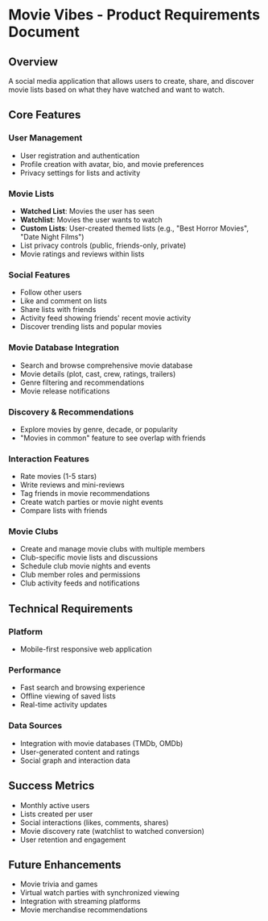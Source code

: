 # Movie Vibes - Product Requirements Document

## Overview

A social media application that allows users to create, share, and discover movie lists based on what they have watched and want to watch.

## Core Features

### User Management

- User registration and authentication
- Profile creation with avatar, bio, and movie preferences
- Privacy settings for lists and activity

### Movie Lists

- **Watched List**: Movies the user has seen
- **Watchlist**: Movies the user wants to watch
- **Custom Lists**: User-created themed lists (e.g., "Best Horror Movies", "Date Night Films")
- List privacy controls (public, friends-only, private)
- Movie ratings and reviews within lists

### Social Features

- Follow other users
- Like and comment on lists
- Share lists with friends
- Activity feed showing friends' recent movie activity
- Discover trending lists and popular movies

### Movie Database Integration

- Search and browse comprehensive movie database
- Movie details (plot, cast, crew, ratings, trailers)
- Genre filtering and recommendations
- Movie release notifications

### Discovery & Recommendations

- Explore movies by genre, decade, or popularity
- "Movies in common" feature to see overlap with friends

### Interaction Features

- Rate movies (1-5 stars)
- Write reviews and mini-reviews
- Tag friends in movie recommendations
- Create watch parties or movie night events
- Compare lists with friends

### Movie Clubs

- Create and manage movie clubs with multiple members
- Club-specific movie lists and discussions
- Schedule club movie nights and events
- Club member roles and permissions
- Club activity feeds and notifications

## Technical Requirements

### Platform

- Mobile-first responsive web application

### Performance

- Fast search and browsing experience
- Offline viewing of saved lists
- Real-time activity updates

### Data Sources

- Integration with movie databases (TMDb, OMDb)
- User-generated content and ratings
- Social graph and interaction data

## Success Metrics

- Monthly active users
- Lists created per user
- Social interactions (likes, comments, shares)
- Movie discovery rate (watchlist to watched conversion)
- User retention and engagement

## Future Enhancements

- Movie trivia and games
- Virtual watch parties with synchronized viewing
- Integration with streaming platforms
- Movie merchandise recommendations
